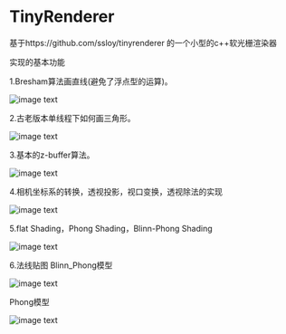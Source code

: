 # TinyRenderer

基于https://github.com/ssloy/tinyrenderer
的一个小型的c++软光栅渲染器

实现的基本功能

1.Bresham算法画直线(避免了浮点型的运算)。

![image text](https://github.com/gzhutaishuai/TinyRenderer/blob/main/%E5%B1%8F%E5%B9%95%E6%88%AA%E5%9B%BE%202023-11-21%20161715.png)

2.古老版本单线程下如何画三角形。

![image text](https://github.com/gzhutaishuai/TinyRenderer/blob/main/%E5%8D%95%E7%BA%BF%E7%A8%8B%E7%94%BB%E7%BA%BF.jpg)

3.基本的z-buffer算法。

![image text](https://github.com/gzhutaishuai/TinyRenderer/blob/main/z-buffer.jpg)

4.相机坐标系的转换，透视投影，视口变换，透视除法的实现

![image text](https://github.com/gzhutaishuai/TinyRenderer/blob/main/%E7%9B%B8%E6%9C%BA%2B%E5%85%89%E7%85%A7.jpg)

5.flat Shading，Phong Shading，Blinn-Phong Shading

![image text](https://github.com/gzhutaishuai/TinyRenderer/blob/main/Phong%E6%97%A0%E6%B3%95%E7%BA%BF%E8%B4%B4%E5%9B%BE.jpg)

6.法线贴图
Blinn_Phong模型

![image text](https://github.com/gzhutaishuai/TinyRenderer/blob/main/%E6%B3%95%E7%BA%BF%E8%B4%B4%E5%9B%BEBlinn-Phong.jpg)

Phong模型

![image text](https://github.com/gzhutaishuai/TinyRenderer/blob/main/%E6%B3%95%E7%BA%BF%E8%B4%B4%E5%9B%BEPhong.jpg)
